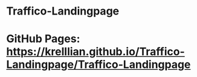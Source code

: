 # Traffico-Landingpage
# GitHub Pages: https://krelllian.github.io/Traffico-Landingpage/Traffico-Landingpage
